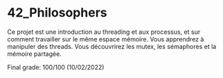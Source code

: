 # 42_Philosophers
Ce projet est une introduction au threading et aux processus, et sur comment travailler sur le même espace mémoire. Vous apprendrez à manipuler des threads. Vous découvrirez les mutex, les sémaphores et la mémoire partagée.


Final grade: 100/100 (10/02/2022)
